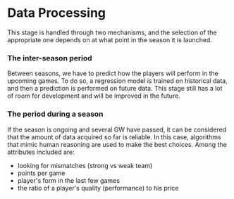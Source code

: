 # Data Processing

This stage is handled through two mechanisms, and the selection of the appropriate one depends on at what point in the season it is launched.

### The inter-season period

Between seasons, we have to predict how the players will perform in the upcoming games. 
To do so, a regression model is trained on historical data, and then a prediction is performed on future data.
This stage still has a lot of room for development and will be improved in the future.

### The period during a season

If the season is ongoing and several GW have passed, it can be considered that the amount of data acquired so far is reliable.
In this case, algorithms that mimic human reasoning are used to make the best choices. 
Among the attributes included are:
- looking for mismatches (strong vs weak team)
- points per game
- player's form in the last few games
- the ratio of a player's quality (performance) to his price